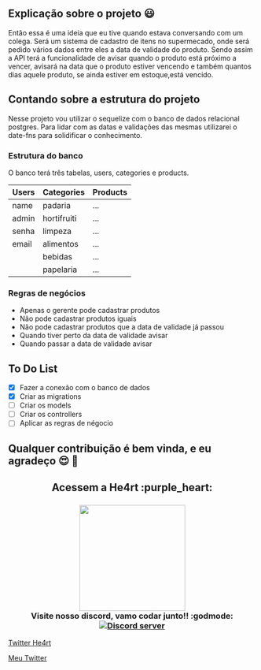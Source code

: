 ## Explicação sobre o projeto :smiley:

Então essa é uma ideia que eu tive quando estava conversando com um colega. Será um sistema de cadastro de itens no supermecado, onde será pedido vários dados entre eles a data de validade do produto. Sendo assim a API terá a funcionalidade de avisar quando o produto está próximo a vencer, avisará na data que o produto estiver vencendo e também quantos dias aquele produto, se ainda estiver em estoque,está vencido.

## Contando sobre a estrutura do projeto 

Nesse projeto vou utilizar o sequelize com o banco de dados relacional postgres. Para lidar com as datas e validações das mesmas utilizarei o date-fns para solidificar o conhecimento. 

### Estrutura do banco 

O banco terá três tabelas, users, categories e products. 

| Users | Categories | Products | 
|-------|------------|----------|
| name  | padaria | ...          |
| admin | hortifruiti | ...     |
| senha | limpeza | ...         |
| email | alimentos | ...       |
|       |  bebidas | ...        |
|       | papelaria | ...       |

### Regras de negócios

* Apenas o gerente pode cadastrar produtos
* Não pode cadastrar produtos iguais 
* Não pode cadastrar produtos que a data de validade já passou
* Quando tiver perto da data de validade avisar
* Quando passar a data de validade avisar

## To Do List 

- [X] Fazer a conexão com o banco de dados
- [X] Criar as migrations 
- [ ] Criar os models 
- [ ] Criar os controllers 
- [ ] Aplicar as regras de négocio

## Qualquer contribuição é bem vinda, e eu agradeço :heart_eyes: :heartbeat:

<h2 align="center">
  Acessem a He4rt :purple_heart:
</h2>

<h3 align="center">
  <img src="https://heartdevs.com/wp-content/uploads/2018/12/logo.png" width="215"><br>
    Visite nosso discord, vamo codar junto!! :godmode:
	<a href="https://discord.io/He4rt" target="_blank">
	<img src="https://discordapp.com/api/guilds/452926217558163456/embed.png" alt="Discord server"/></a><br>
</h3>

[Twitter He4rt](https://twitter.com/He4rtDevs)

[Meu Twitter](https://twitter.com/m7AeiHe4rt)
